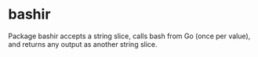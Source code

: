 # bashir
Package bashir accepts a string slice, calls bash from Go (once per value), and returns any output as another string slice.
